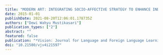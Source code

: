 ```yaml
---
title: "MODERN ART: INTEGRATING SOCIO-AFFECTIVE STRATEGY TO ENHANCE INDONESIAN AND THAI STUDENTS'INTERACTION IN THE CLASSROOM"
date: 2015-01-01
publishDate: 2021-08-20T12:06:01.178735Z
authors: ["Dewi Wahyu Mustikasari"]
publication_types: ["2"]
abstract: ""
featured: false
publication: "*Vision: Journal for Language and Foreign Language Learning*"
doi: "10.21580/vjv4i21597"
---
```


